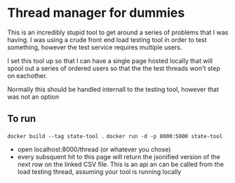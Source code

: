 # Thread manager for dummies
This is an incredibly stupid tool to get around a series of problems that I was having. I was using a crude front end load testing tool in order to test something, however the test service requires multiple users. 

I set this tool up so that I can have a single page hosted locally that will spool out a series of ordered users so that the the test threads won't step on eachother. 

Normally this should be handled internall to the testing tool, however that was not an option

## To run
`docker build --tag state-tool .`
`docker run -d -p 8000:5000 state-tool`

- open localhost:8000/thread (or whatever you chose)
- every subsquent hit to this page will return the jsonified version of the next row on the linked CSV file. This is an api an can be called from the load testing thread, assuming your tool is running locally 

